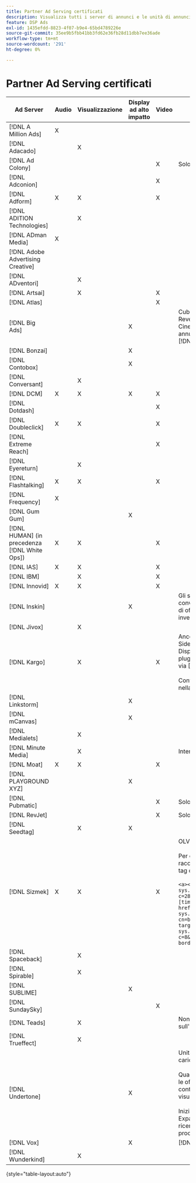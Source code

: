 ```yaml
---
title: Partner Ad Serving certificati
description: Visualizza tutti i server di annunci e le unità di annunci certificati.
feature: DSP Ads
exl-id: 1435efdd-8823-4f07-b9e4-65bd4789226e
source-git-commit: 35ee9b5fbb41bb3fd62e36fb28d11dbb7ee36ade
workflow-type: tm+mt
source-wordcount: '291'
ht-degree: 0%

---
```


# Partner Ad Serving certificati

| Ad Server | Audio | Visualizzazione | Display ad alto impatto | Video | Requisiti speciali e note |
| --- | --- | --- | --- | --- | --- |
| [!DNL A Million Ads] | X | | | | |
| [!DNL Adacado] | | X | | | |
| [!DNL Ad Colony] | | | | X | Solo VAST mobile |
| [!DNL Adconion] | | | | X | |
| [!DNL Adform] | X | X | | X | |
| [!DNL ADITION Technologies] | | X | | | |
| [!DNL ADman Media] | X | | | | |
| [!DNL Adobe Advertising Creative] | | | | | |
| [!DNL ADventori] | | X | | | |
| [!DNL Artsai] | | X | | X | |
| [!DNL Atlas] | | | | X | |
| [!DNL Big Ads] | | | X | | Cubo (Desktop), Cubo (Mobile), Schede (Desktop), Big Reveal (Desktop), Cine-Cube (Desktop), Cinematografia (Desktop). Imposta tutti questi tipi di annunci in DSP come 300x250. Certificato solo tramite [!DNL Magnite DV+]. |
| [!DNL Bonzai] | | | X | | |
| [!DNL Contobox] | | | X | | |
| [!DNL Conversant] | | X | | | |
| [!DNL DCM] | X | X | X | X | |
| [!DNL Dotdash] | | | | X | |
| [!DNL Doubleclick] | X | X | | X | |
| [!DNL Extreme Reach] | | | | X | |
| [!DNL Eyereturn] | | X | | | |
| [!DNL Flashtalking] | X | X | | X | |
| [!DNL Frequency] | X | | | | |
| [!DNL Gum Gum] | | | X | | |
| [!DNL HUMAN] (in precedenza [!DNL White Ops]) | X | X | | X | |
| [!DNL IAS] | X | X | | X | |
| [!DNL IBM] | | X | | X | |
| [!DNL Innovid] | X | X | | X | |
| [!DNL Inskin] | | | X | | Gli skin ad alto impatto (inclusi gli annunci conversazionali Cavai) devono essere serviti su un ID di offerta display 180x150 attraverso la rete di inventario Inskin. |
| [!DNL Jivox] | | X | | | |
| [!DNL Kargo] | | X | | X | Ancoraggio, BYOC, Hover, Breakout, Breakaway e Sidekick 320x50; Outstream, HighRise 300x250; Display desktop standard (non sono richiesti ID di plug-in specifici); Ancoraggio video (solo VAST); CTV via [!DNL Pubmatic]</br></br>Contatta il tuo Account Team di Adobi per assistenza nella configurazione delle unità pubblicitarie. |
| [!DNL Linkstorm] | | | X | | |
| [!DNL mCanvas] | | | X | | |
| [!DNL Medialets] | | X | | | |
| [!DNL Minute Media] | | X | | | Interfaccia del desktop (970x250) |
| [!DNL Moat] | X | X | | X | |
| [!DNL PLAYGROUND XYZ] | | | X | | |
| [!DNL Pubmatic] | | | | X | Solo VAST |
| [!DNL RevJet] | | | | X | Solo VAST |
| [!DNL Seedtag] | | X | X | | |
| [!DNL Sizmek] | X | X | | X | OLV e CTV</br></br>Per eseguire il rendering dei tag nell’interfaccia utente, racchiudi il tag con `<a>` tag (all’inizio e alla fine). Vedi il tag di esempio seguente:</br></br>`<a><script src="https://bs.serving-sys.com/Serving/adServer.bs?c=28&cn=display&pli=1074570064&w=900&h=550&ord=[timestamp]&ifrm=-1&z=0"></script> <noscript> <a href="https://bs.serving-sys.com/Serving/adServer.bs?cn=brd&pli=1074570064&Page=&Pos=-602368150" target="_blank"> <img src="https://bs.serving-sys.com/Serving/adServer.bs?c=8&cn=display&pli=1074570064&Page=&Pos=-602368150" border=0 width=900 height=550></a> </noscript><a>` |
| [!DNL Spaceback] | | X | | | |
| [!DNL Spirable] | | X | | | |
| [!DNL SUBLIME] | | | X | | |
| [!DNL SundaySky] | | | | X | |
| [!DNL Teads] | | X | | | Non è disponibile alcun supporto per VPAID sull&#39;inventario a valle. |
| [!DNL Trueffect] | | X | | | |
| [!DNL Undertone] | | | X | | Unità pubblicitaria personalizzata per Page Grabber caricata come 180x150 in DSP</br></br>Quando Index Exchange supera un&#39;asta di 180x150 e le offerte DSP sull&#39;asta e fornisce un&#39;impressione, il contenuto creativo si espande a un annuncio di visualizzazione a pagina intera.</br></br>Inizialmente certificato per le unità Page Grabber, Expandable Adhesion e Screen Shift. È necessario ricertificarlo, con passaggi contrassegnati per i processi. |
| [!DNL Vox] | | | X | | [!DNL Athena] unità annuncio |
| [!DNL Wunderkind] | | X | | | |

{style="table-layout:auto"}
